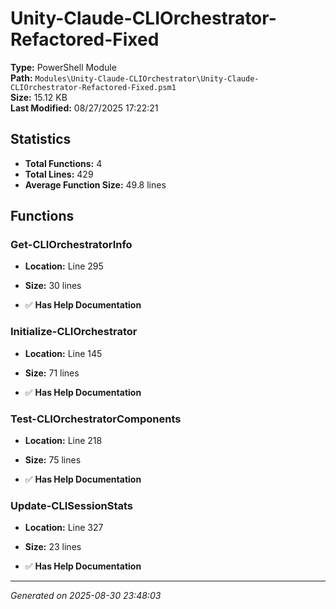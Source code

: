 # Unity-Claude-CLIOrchestrator-Refactored-Fixed

**Type:** PowerShell Module  
**Path:** `Modules\Unity-Claude-CLIOrchestrator\Unity-Claude-CLIOrchestrator-Refactored-Fixed.psm1`  
**Size:** 15.12 KB  
**Last Modified:** 08/27/2025 17:22:21  

## Statistics

- **Total Functions:** 4
- **Total Lines:** 429
- **Average Function Size:** 49.8 lines

## Functions


### Get-CLIOrchestratorInfo

- **Location:** Line 295
- **Size:** 30 lines

- ✅ **Has Help Documentation** 
### Initialize-CLIOrchestrator

- **Location:** Line 145
- **Size:** 71 lines

- ✅ **Has Help Documentation** 
### Test-CLIOrchestratorComponents

- **Location:** Line 218
- **Size:** 75 lines

- ✅ **Has Help Documentation** 
### Update-CLISessionStats

- **Location:** Line 327
- **Size:** 23 lines

- ✅ **Has Help Documentation**

---
*Generated on 2025-08-30 23:48:03*
